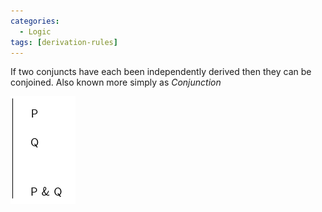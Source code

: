 ```yaml
---
categories:
  - Logic
tags: [derivation-rules]
---
```


If two conjuncts have each been independently derived then they can be conjoined. Also known more simply as _Conjunction_

![](/_img/conjunc-intro.png)
